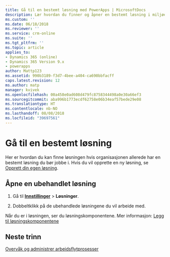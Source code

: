 ```yaml
---
title: Gå til en bestemt løsning med PowerApps | MicrosoftDocs
description: Lær hvordan du finner og åpner en bestemt løsning i miljøet
ms.custom: ''
ms.date: 06/18/2018
ms.reviewer: ''
ms.service: crm-online
ms.suite: ''
ms.tgt_pltfrm: ''
ms.topic: article
applies_to:
- Dynamics 365 (online)
- Dynamics 365 Version 9.x
- powerapps
author: Mattp123
ms.assetid: 990b3189-f3d7-4bee-a404-ca690bbfacff
caps.latest.revision: 12
ms.author: matp
manager: kvivek
ms.openlocfilehash: 00a458e0ad608d479fc8758344498a0e30a66ef3
ms.sourcegitcommit: aba996b1773ecdf62758e06b34eaf57bede29e08
ms.translationtype: HT
ms.contentlocale: nb-NO
ms.lasthandoff: 08/08/2018
ms.locfileid: "39697561"
---
```

# <a name="navigate-to-a-specific-solution"></a>Gå til en bestemt løsning

Her er hvordan du kan finne løsningen hvis organisasjonen allerede har en bestemt løsning du bør jobbe i. Hvis du vil opprette en ny løsning, se [Opprett din egen løsning](create-solution.md).  
  
## <a name="open-an-unmanaged-solution"></a>Åpne en ubehandlet løsning  
  
1. Gå til **[Innstillinger](../model-driven-apps/advanced-navigation.md#settings)** > **Løsninger**.  
  
2. Dobbeltklikk på de ubehandlede løsningene du vil arbeide med.  
  
 Når du er i løsningen, ser du løsningskomponentene. Mer informasjon: [Legg til løsningskomponentene](solutions-overview.md)  

 ## <a name="next-steps"></a>Neste trinn
[Overvåk og administrer arbeidsflytprosesser](/flow/monitor-manage-processes)
